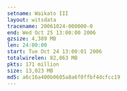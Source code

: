 ```yaml
---
setname: Waikato III
layout: witsdata
tracename: 20061024-000000-0
end: Wed Oct 25 13:00:00 2006
gzsize: 4,389 MB
len: 24:00:00
start: Tue Oct 24 13:00:01 2006
totalwirelen: 82,863 MB
pkts: 171 million
size: 13,023 MB
md5: a6c16a400b0605a8a6f0ffbf4dcfcc19
---
```

